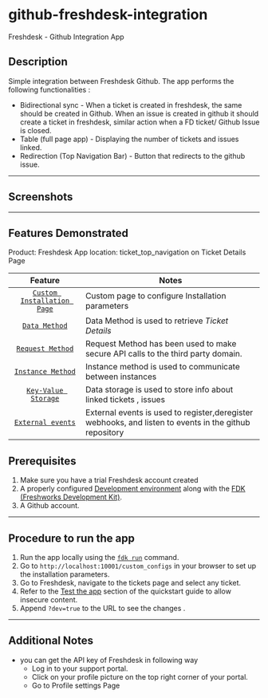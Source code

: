 # github-freshdesk-integration

Freshdesk - Github Integration App

## Description

Simple integration between Freshdesk Github. The app performs the following functionalities :
  - Bidirectional sync - When a ticket is created in freshdesk, the same should be created in Github. When an issue is created in github it should create a ticket       in freshdesk, similar action when a FD ticket/ Github Issue is closed.
  - Table (full page app) - Displaying the number of tickets and issues linked.
  - Redirection (Top Navigation Bar) - Button that redirects to the github issue.

***

## Screenshots



***

## Features Demonstrated

Product: Freshdesk
App location: ticket_top_navigation on Ticket Details Page

| Feature | Notes |
| :---: | --- |
| [`Custom Installation Page`](https://developers.freshdesk.com/v2/docs/custom-installation-page/) | Custom page to configure Installation parameters  |
| [`Data Method`](https://developers.freshdesk.com/v2/docs/data-methods) | Data Method is used to retrieve _Ticket Details_ |
| [`Request Method`](https://developers.freshdesk.com/v2/docs/request-method) | Request Method has been used to make secure API calls to the third party domain. |
| [`Instance Method`](https://developers.freshdesk.com/v2/docs/instance-method) | Instance method is used to communicate between instances|
| [`Key-Value Storage`](https://developers.freshdesk.com/v2/docs/key-value-storage) | Data storage is used to store info about linked tickets , issues|
| [`External events`](https://developers.freshdesk.com/v2/docs/external-events) | External events is used to register,deregister webhooks, and listen to events in the github repository |


## Prerequisites

1. Make sure you have a trial Freshdesk account created
2. A properly configured [Development environment](https://developers.freshdesk.com/v2/docs/quick-start/) along with the [FDK (Freshworks Development Kit)](https://developers.freshdesk.com/v2/docs/freshworks-cli/).
3. A Github account.

***

## Procedure to run the app

1. Run the app locally using the [`fdk run`](https://developers.freshdesk.com/v2/docs/freshworks-cli/#run) command.
2. Go to `http://localhost:10001/custom_configs` in your browser to set up the installation parameters.
3. Go to Freshdesk, navigate to the tickets page and select any ticket.
4. Refer to the [Test the app](https://developers.freshdesk.com/v2/docs/quick-start/#test_your_app) section of the quickstart guide to allow insecure content.
5. Append `?dev=true` to the URL to see the changes
.
***

## Additional Notes

- you can get the API key of Freshdesk in following way
  - Log in to your support portal.
  - Click on your profile picture on the top right corner of your portal.
  - Go to Profile settings Page
